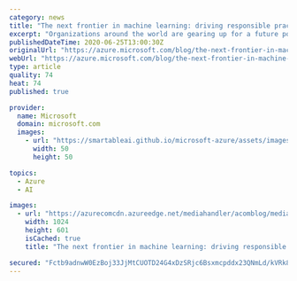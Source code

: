 ```yaml
---
category: news
title: "The next frontier in machine learning: driving responsible practices"
excerpt: "Organizations around the world are gearing up for a future powered by artificial intelligence (AI). From supply chain systems to genomics, and from predictive maintenance to autonomous systems, every aspect of the transformation is making use of AI."
publishedDateTime: 2020-06-25T13:00:30Z
originalUrl: "https://azure.microsoft.com/blog/the-next-frontier-in-machine-learning-driving-responsible-practices/"
webUrl: "https://azure.microsoft.com/blog/the-next-frontier-in-machine-learning-driving-responsible-practices/"
type: article
quality: 74
heat: 74
published: true

provider:
  name: Microsoft
  domain: microsoft.com
  images:
    - url: "https://smartableai.github.io/microsoft-azure/assets/images/organizations/microsoft.com-50x50.jpg"
      width: 50
      height: 50

topics:
  - Azure
  - AI

images:
  - url: "https://azurecomcdn.azureedge.net/mediahandler/acomblog/media/Default/blog/587805b1-dcf2-4941-be1e-5f3713aa3e44.png"
    width: 1024
    height: 601
    isCached: true
    title: "The next frontier in machine learning: driving responsible practices"

secured: "Fctb9adnwW0EzBoj33JjMtCUOTD24G4xDzSRjc6Bsxmcpddx23QNmLd/kVRk8nF8oUAZmfqBn1HJP50d4vBpwgjq2NrhInrhfjK27flVtLuvkcgyQBq2RTfrbqvjKFUOTQ0f8eU+IukLL2tYLW5IeGWIAFTTMUUhLBXt8jUMhgBSBpomeObmeFgtJhQmavivZcp3ob7r2V2UqB864gWAQAGbWvdZ3FaxaFYGQGMO9HBVaim/T/SJ4/C3koxCKuAtV9SO/T/ztGOV2Op3BzilUL3e9BnouQJzUR/G0Rmxs+Kx2MesKblORJYJ5jMfa+9y/+7ojYUlMUx77RTKhhS6waGSCH5KMSxudnd9G5SiplQ=;dkyp+TyUNTi01O4Bmq8r1Q=="
---
```



